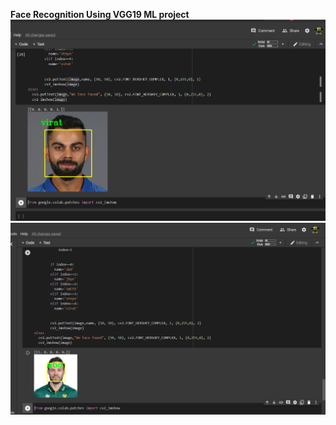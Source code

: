 ﻿
**Face Recognition Using VGG19 ML project**
![Model Recognizes Virat Kohli](https://github.com/aviral38/Cricketer_Face_Recognition/blob/main/Output_Images/v1.PNG)
![Model Recognizes Abd](https://github.com/aviral38/Cricketer_Face_Recognition/blob/main/Output_Images/ab.PNG)
